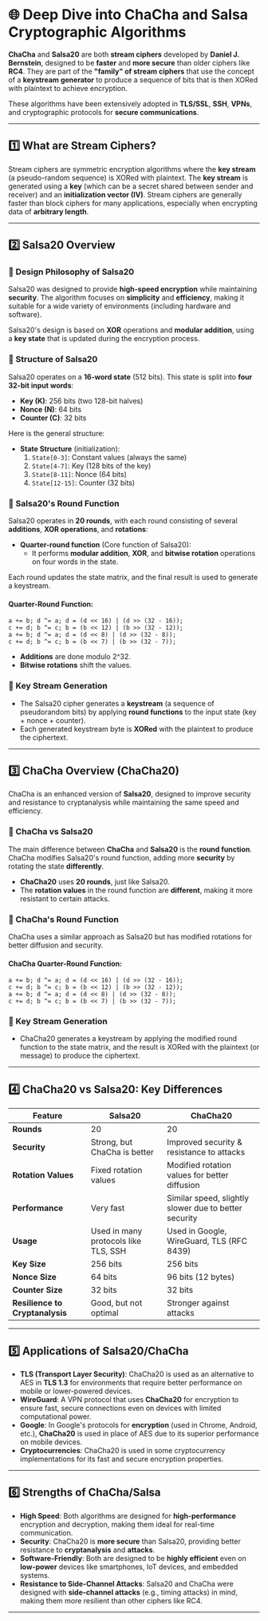 # **🌐 Deep Dive into ChaCha and Salsa Cryptographic Algorithms**

**ChaCha** and **Salsa20** are both **stream ciphers** developed by **Daniel J. Bernstein**, designed to be **faster** and **more secure** than older ciphers like **RC4**. They are part of the **"family" of stream ciphers** that use the concept of a **keystream generator** to produce a sequence of bits that is then XORed with plaintext to achieve encryption.

These algorithms have been extensively adopted in **TLS/SSL**, **SSH**, **VPNs**, and cryptographic protocols for **secure communications**.

---

## **1️⃣ What are Stream Ciphers?**

Stream ciphers are symmetric encryption algorithms where the **key stream** (a pseudo-random sequence) is XORed with plaintext. The **key stream** is generated using a **key** (which can be a secret shared between sender and receiver) and an **initialization vector (IV)**. Stream ciphers are generally faster than block ciphers for many applications, especially when encrypting data of **arbitrary length**.

---

## **2️⃣ Salsa20 Overview**

### **🔹 Design Philosophy of Salsa20**  
Salsa20 was designed to provide **high-speed encryption** while maintaining **security**. The algorithm focuses on **simplicity** and **efficiency**, making it suitable for a wide variety of environments (including hardware and software).

Salsa20's design is based on **XOR** operations and **modular addition**, using a **key state** that is updated during the encryption process.

### **🔹 Structure of Salsa20**
Salsa20 operates on a **16-word state** (512 bits). This state is split into **four 32-bit input words**:  
- **Key (K)**: 256 bits (two 128-bit halves)
- **Nonce (N)**: 64 bits
- **Counter (C)**: 32 bits

Here is the general structure:

- **State Structure** (initialization):
  1. `State[0-3]`: Constant values (always the same)
  2. `State[4-7]`: Key (128 bits of the key)
  3. `State[8-11]`: Nonce (64 bits)
  4. `State[12-15]`: Counter (32 bits)

### **🔹 Salsa20's Round Function**
Salsa20 operates in **20 rounds**, with each round consisting of several **additions**, **XOR operations**, and **rotations**:
- **Quarter-round function** (Core function of Salsa20):
  - It performs **modular addition**, **XOR**, and **bitwise rotation** operations on four words in the state.
  
Each round updates the state matrix, and the final result is used to generate a keystream.

#### **Quarter-Round Function**:
```text
a += b; d ^= a; d = (d << 16) | (d >> (32 - 16));
c += d; b ^= c; b = (b << 12) | (b >> (32 - 12));
a += b; d ^= a; d = (d << 8) | (d >> (32 - 8));
c += d; b ^= c; b = (b << 7) | (b >> (32 - 7));
```

- **Additions** are done modulo 2^32.
- **Bitwise rotations** shift the values.

### **🔹 Key Stream Generation**
- The Salsa20 cipher generates a **keystream** (a sequence of pseudorandom bits) by applying **round functions** to the input state (key + nonce + counter).
- Each generated keystream byte is **XORed** with the plaintext to produce the ciphertext.

---

## **3️⃣ ChaCha Overview (ChaCha20)**

ChaCha is an enhanced version of **Salsa20**, designed to improve security and resistance to cryptanalysis while maintaining the same speed and efficiency.

### **🔹 ChaCha vs Salsa20**
The main difference between **ChaCha** and **Salsa20** is the **round function**. ChaCha modifies Salsa20's round function, adding more **security** by rotating the state **differently**.

- **ChaCha20** uses **20 rounds**, just like Salsa20.
- The **rotation values** in the round function are **different**, making it more resistant to certain attacks.

### **🔹 ChaCha's Round Function**
ChaCha uses a similar approach as Salsa20 but has modified rotations for better diffusion and security.

#### **ChaCha Quarter-Round Function**:
```text
a += b; d ^= a; d = (d << 16) | (d >> (32 - 16));
c += d; b ^= c; b = (b << 12) | (b >> (32 - 12));
a += b; d ^= a; d = (d << 8) | (d >> (32 - 8));
c += d; b ^= c; b = (b << 7) | (b >> (32 - 7));
```

### **🔹 Key Stream Generation**
- ChaCha20 generates a keystream by applying the modified round function to the state matrix, and the result is XORed with the plaintext (or message) to produce the ciphertext.

---

## **4️⃣ ChaCha20 vs Salsa20: Key Differences**
| Feature                   | **Salsa20**                | **ChaCha20**              |
|---------------------------|----------------------------|---------------------------|
| **Rounds**                 | 20                         | 20                        |
| **Security**               | Strong, but ChaCha is better | Improved security & resistance to attacks |
| **Rotation Values**        | Fixed rotation values      | Modified rotation values for better diffusion |
| **Performance**            | Very fast                  | Similar speed, slightly slower due to better security |
| **Usage**                  | Used in many protocols like TLS, SSH | Used in Google, WireGuard, TLS (RFC 8439) |
| **Key Size**               | 256 bits                   | 256 bits                  |
| **Nonce Size**             | 64 bits                    | 96 bits (12 bytes)        |
| **Counter Size**           | 32 bits                    | 32 bits                   |
| **Resilience to Cryptanalysis** | Good, but not optimal | Stronger against attacks |

---

## **5️⃣ Applications of Salsa20/ChaCha**

- **TLS (Transport Layer Security)**: ChaCha20 is used as an alternative to AES in **TLS 1.3** for environments that require better performance on mobile or lower-powered devices.  
- **WireGuard**: A VPN protocol that uses **ChaCha20** for encryption to ensure fast, secure connections even on devices with limited computational power.  
- **Google**: In Google's protocols for **encryption** (used in Chrome, Android, etc.), **ChaCha20** is used in place of AES due to its superior performance on mobile devices.  
- **Cryptocurrencies**: ChaCha20 is used in some cryptocurrency implementations for its fast and secure encryption properties.

---

## **6️⃣ Strengths of ChaCha/Salsa**
- **High Speed**: Both algorithms are designed for **high-performance** encryption and decryption, making them ideal for real-time communication.
- **Security**: ChaCha20 is **more secure** than Salsa20, providing better resistance to **cryptanalysis** and **attacks**.
- **Software-Friendly**: Both are designed to be **highly efficient** even on **low-power** devices like smartphones, IoT devices, and embedded systems.
- **Resistance to Side-Channel Attacks**: Salsa20 and ChaCha were designed with **side-channel attacks** (e.g., timing attacks) in mind, making them more resilient than other ciphers like RC4.

---